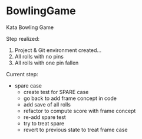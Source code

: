 # BowlingGame
Kata Bowling Game

Step realized:

1. Project & Git environment created...
2. All rolls with no pins
3. All rolls with one pin fallen

Current step: 

* spare case
  * create test for SPARE case
  * go back to add frame concept in code
  * add save of all rolls    
  * refactor to compute score with frame concept
  * re-add spare test
  * try to treat spare
  * revert to previous state to treat frame case
